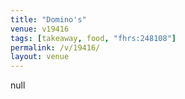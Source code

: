```yaml
---
title: "Domino's"
venue: v19416
tags: [takeaway, food, "fhrs:248108"]
permalink: /v/19416/
layout: venue
---
```

null